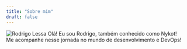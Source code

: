 ```yaml
---
title: "Sobre mim"
draft: false
---
```


![Rodrigo Lessa](https://avatars.githubusercontent.com/u/11035684?v=4)
Olá! Eu sou Rodrigo, também conhecido como Nykot!  
Me acompanhe nesse jornada no mundo de desenvolvimento e DevOps!
